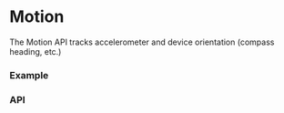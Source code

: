 # Motion

The Motion API tracks accelerometer and device orientation (compass heading, etc.)

<plugin-api index="true" name="motion"></plugin-api>

### Example

### API

<plugin-api name="motion"></plugin-api>